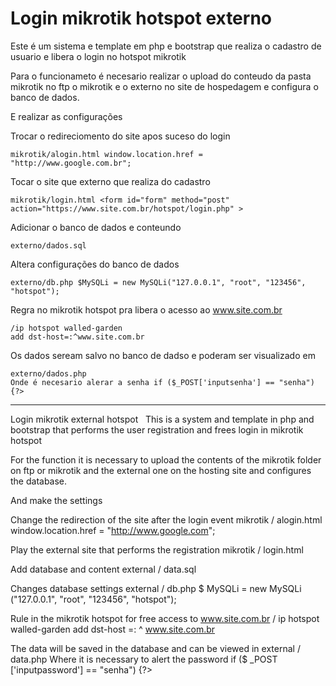 Login mikrotik hotspot externo
==================
 
Este é um sistema e template em php e bootstrap que realiza o cadastro de usuario e libera o login no hotspot mikrotik

Para o funcionameto é necesario realizar o upload do conteudo da pasta mikrotik no ftp o mikrotik
e o externo no site de hospedagem e configura o banco de dados.

E realizar as configurações

Trocar o redireciomento do site apos suceso do login
```
mikrotik/alogin.html window.location.href = "http://www.google.com.br"; 
```

Tocar o site que externo que realiza do cadastro
```
mikrotik/login.html <form id="form" method="post" action="https://www.site.com.br/hotspot/login.php" >
```

Adicionar o banco de dados e conteundo 
```
externo/dados.sql
```

Altera configurações do banco de dados
```
externo/db.php $MySQLi = new MySQLi("127.0.0.1", "root", "123456", "hotspot");
```

Regra no mikrotik hotspot pra libera o  acesso ao www.site.com.br
```
/ip hotspot walled-garden
add dst-host=:^www.site.com.br
```

Os dados seream salvo no banco de dadso e poderam ser visualizado em
```
externo/dados.php 
Onde é necesario alerar a senha if ($_POST['inputsenha'] == "senha") {?>
```

---------------------------------------------------------------------------

Login mikrotik external hotspot
 
This is a system and template in php and bootstrap that performs the user registration and frees login in mikrotik hotspot

For the function it is necessary to upload the contents of the mikrotik folder on ftp or mikrotik
and the external one on the hosting site and configures the database.

And make the settings

Change the redirection of the site after the login event
mikrotik / alogin.html window.location.href = "http://www.google.com";

Play the external site that performs the registration
mikrotik / login.html <form id = "form" method = "post" action = "https://www.site.com/hotspot/login.php">

Add database and content
external / data.sql

Changes database settings
external / db.php $ MySQLi = new MySQLi ("127.0.0.1", "root", "123456", "hotspot");

Rule in the mikrotik hotspot for free access to www.site.com.br
/ ip hotspot walled-garden
add dst-host =: ^ www.site.com.br

The data will be saved in the database and can be viewed in
external / data.php
Where it is necessary to alert the password if ($ _POST ['inputpassword'] == "senha") {?>
